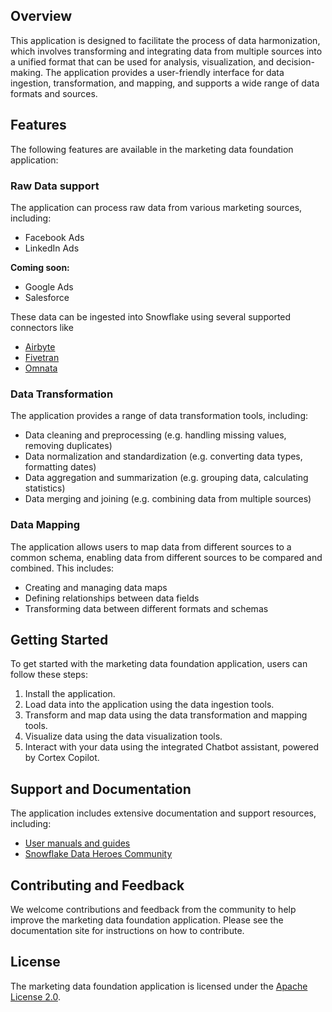 ## Overview

This application is designed to facilitate the process of data harmonization, which involves transforming and integrating data from multiple sources into a unified format that can be used for analysis, visualization, and decision-making. The application provides a user-friendly interface for data ingestion, transformation, and mapping, and supports a wide range of data formats and sources.

## Features

The following features are available in the marketing data foundation application:

### Raw Data support

The application can process raw data from various marketing sources, including:

- Facebook Ads
- LinkedIn Ads

**Coming soon:**
- Google Ads 
- Salesforce 

These data can be ingested into Snowflake using several supported connectors like 

- [Airbyte](https://airbyte.com/)
- [Fivetran](https://www.fivetran.com/)
- [Omnata](https://omnata.com/)

### Data Transformation

The application provides a range of data transformation tools, including:

- Data cleaning and preprocessing (e.g. handling missing values, removing duplicates)
- Data normalization and standardization (e.g. converting data types, formatting dates)
- Data aggregation and summarization (e.g. grouping data, calculating statistics)
- Data merging and joining (e.g. combining data from multiple sources)

### Data Mapping

The application allows users to map data from different sources to a common schema, enabling data from different sources to be compared and combined. This includes:

- Creating and managing data maps
- Defining relationships between data fields
- Transforming data between different formats and schemas

## Getting Started

To get started with the marketing data foundation application, users can follow these steps:

1. Install the application.
2. Load data into the application using the data ingestion tools.
3. Transform and map data using the data transformation and mapping tools.
4. Visualize data using the data visualization tools.
5. Interact with your data using the integrated Chatbot assistant, powered by Cortex Copilot.

## Support and Documentation

The application includes extensive documentation and support resources, including:

- [User manuals and guides]()
- [Snowflake Data Heroes Community](https://community.snowflake.com/s/)

## Contributing and Feedback

We welcome contributions and feedback from the community to help improve the marketing data foundation application. Please see the documentation site for instructions on how to contribute.

## License

The marketing data foundation application is licensed under the [Apache License 2.0](https://www.apache.org/licenses/LICENSE-2.0).
